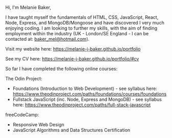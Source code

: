 Hi, I'm Melanie Baker,

I have taught myself the fundamentals of HTML, CSS, JavaScript, React, Node, Express, and MongoDB/Mongoose and have discovered I very much enjoying coding. I am looking to further my skills, with the aim of finding employment within the industry (UK - London/SE England - I can be contacted at: baker_mel@hotmail.com).

Visit my website here: https://melanie-j-baker.github.io/portfolio

See my CV here: https://melanie-j-baker.github.io/portfolio/#cv

So far I have completed the following online courses:

The Odin Project:
- Foundations (Introduction to Web Development) - see syllabus here: https://www.theodinproject.com/paths/foundations/courses/foundations
- Fullstack JavaScript (inc. Node, Express and MongoDB) - see syllabus here: https://www.theodinproject.com/paths/full-stack-javascript

freeCodeCamp:
- Responsive Web Design
- JavaScript Algorithms and Data Structures Certification
